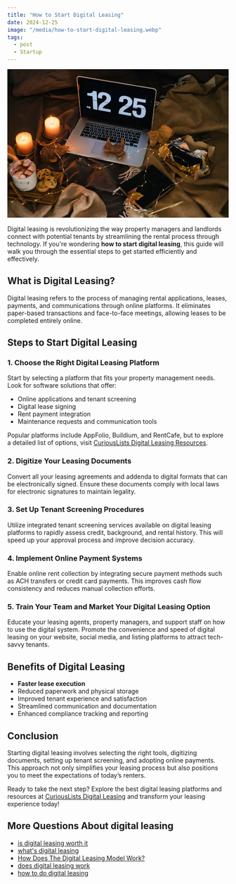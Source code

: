 ```yaml
---
title: "How to Start Digital Leasing"
date: 2024-12-25
image: "/media/how-to-start-digital-leasing.webp"
tags:
  - post
  - Startup
---
```


![How to Start Digital Leasing](/media/how-to-start-digital-leasing.webp)

Digital leasing is revolutionizing the way property managers and landlords connect with potential tenants by streamlining the rental process through technology. If you're wondering **how to start digital leasing**, this guide will walk you through the essential steps to get started efficiently and effectively.

## What is Digital Leasing?

Digital leasing refers to the process of managing rental applications, leases, payments, and communications through online platforms. It eliminates paper-based transactions and face-to-face meetings, allowing leases to be completed entirely online.

## Steps to Start Digital Leasing

### 1. Choose the Right Digital Leasing Platform

Start by selecting a platform that fits your property management needs. Look for software solutions that offer:

- Online applications and tenant screening  
- Digital lease signing  
- Rent payment integration  
- Maintenance requests and communication tools

Popular platforms include AppFolio, Buildium, and RentCafe, but to explore a detailed list of options, visit [CuriousLists Digital Leasing Resources](https://curiouslists.com/posts/digital-leasing).

### 2. Digitize Your Leasing Documents

Convert all your leasing agreements and addenda to digital formats that can be electronically signed. Ensure these documents comply with local laws for electronic signatures to maintain legality.

### 3. Set Up Tenant Screening Procedures

Utilize integrated tenant screening services available on digital leasing platforms to rapidly assess credit, background, and rental history. This will speed up your approval process and improve decision accuracy.

### 4. Implement Online Payment Systems

Enable online rent collection by integrating secure payment methods such as ACH transfers or credit card payments. This improves cash flow consistency and reduces manual collection efforts.

### 5. Train Your Team and Market Your Digital Leasing Option

Educate your leasing agents, property managers, and support staff on how to use the digital system. Promote the convenience and speed of digital leasing on your website, social media, and listing platforms to attract tech-savvy tenants.

## Benefits of Digital Leasing

- **Faster lease execution**  
- Reduced paperwork and physical storage  
- Improved tenant experience and satisfaction  
- Streamlined communication and documentation  
- Enhanced compliance tracking and reporting  

## Conclusion

Starting digital leasing involves selecting the right tools, digitizing documents, setting up tenant screening, and adopting online payments. This approach not only simplifies your leasing process but also positions you to meet the expectations of today’s renters.

Ready to take the next step? Explore the best digital leasing platforms and resources at [CuriousLists Digital Leasing](https://curiouslists.com/posts/digital-leasing) and transform your leasing experience today!

## More Questions About digital leasing

- [is digital leasing worth it](/posts/is-digital-leasing-worth-it)
- [what's digital leasing](/posts/what-s-digital-leasing)
- [How Does The Digital Leasing Model Work?](/posts/how-does-the-digital-leasing-model-work)
- [does digital leasing work](/posts/does-digital-leasing-work)
- [how to do digital leasing](/posts/how-to-do-digital-leasing)
